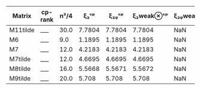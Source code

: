 |Matrix| cp-rank| n²/4| ξ₂ᶜᵖ|  ξ₂ᵩᶜᵖ| ξ₂weak⊗ᶜᵖ|ξ₂ᵩweak⊗ᶜᵖ| ξ₂⊗ᶜᵖ|ξ₂ᵩ⊗ᶜᵖ| ξ₂ᵩ⊗ᶜᵖ + xᵢxⱼ|  
|---|---|---|---|---|---|---|---|---|---|  
|M11tilde| ___ | 30.0| 7.7804| 7.7804| 7.7804|NaN|10.3019|NaN|NaN | 
|M6| ___ | 9.0| 1.1895| 1.1895| 1.1895|NaN|2.0|NaN|NaN | 
|M7| ___ | 12.0| 4.2183| 4.2183| 4.2183|NaN|6.8033|NaN|NaN | 
|M7tilde| ___ | 12.0| 4.6695| 4.6695| 4.6695|NaN|5.8088|NaN|NaN | 
|M8tilde| ___ | 16.0| 5.5668| 5.5671| 5.5672|NaN|6.4438|NaN|NaN | 
|M9tilde| ___ | 20.0| 5.708| 5.708| 5.708|NaN|7.5876|NaN|NaN | 
